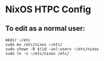 # NixOS HTPC Config

## To edit as a normal user:
```
mkdir ~/etc
sudo mv /etc/nixos ~/etc/
sudo chown -R $(id -un):users ~/etc/nixos
sudo ln -s ~/etc/nixos /etc/
```

